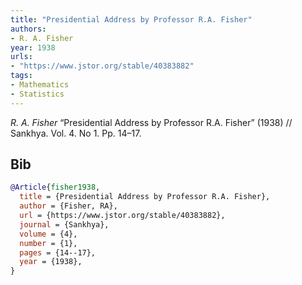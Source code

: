 ```yaml
---
title: "Presidential Address by Professor R.A. Fisher"
authors:
- R. A. Fisher
year: 1938
urls:
- "https://www.jstor.org/stable/40383882"
tags:
- Mathematics
- Statistics
---
```


<i>R. A. Fisher</i> <span title="">“Presidential Address by Professor R.A. Fisher”</span> (1938) // Sankhya. Vol.&nbsp;4. No&nbsp;1. Pp.&nbsp;14–17.

## Bib

```bib
@Article{fisher1938,
  title = {Presidential Address by Professor R.A. Fisher},
  author = {Fisher, RA},
  url = {https://www.jstor.org/stable/40383882},
  journal = {Sankhya},
  volume = {4},
  number = {1},
  pages = {14--17},
  year = {1938},
}
```
